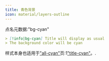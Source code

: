 ```yaml
---
title: 青色背景
icon: material/layers-outline
---
```


点名元数据:"bg-cyan"

```md
> [!info|bg-cyan] Title will display as usual
> The background color will be cyan
```

样式本身也适用于["all-cyan"](../combined-styling/page-5.md)页:1["title-cyan"](../title-styling/page-5.md)。.